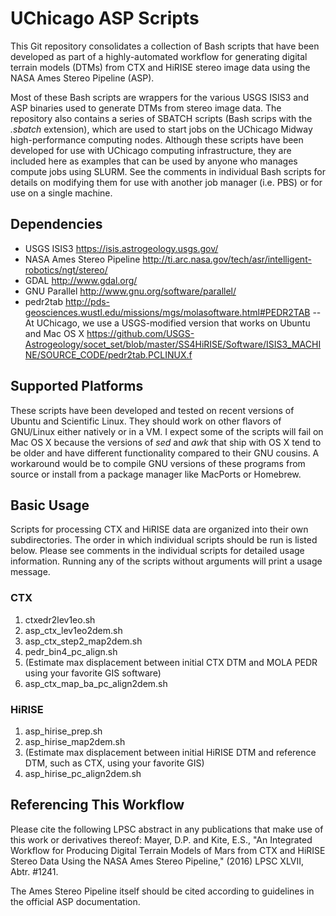 # UChicago ASP Scripts #
This Git repository consolidates a collection of Bash scripts that have been developed as part of a highly-automated workflow for generating digital terrain models (DTMs) from CTX and HiRISE stereo image data using the NASA Ames Stereo Pipeline (ASP).

Most of these Bash scripts are wrappers for the various USGS ISIS3 and ASP binaries used to generate DTMs from stereo image data. The repository also contains a series of SBATCH scripts (Bash scrips with the *.sbatch* extension), which are used to start jobs on the UChicago Midway high-performance computing nodes.  Although these scripts have been developed for use with UChicago computing infrastructure, they are included here as examples that can be used by anyone who manages compute jobs using SLURM.  See the comments in individual Bash scripts for details on modifying them for use with another job manager (i.e. PBS) or for use on a single machine.

## Dependencies ##
- USGS ISIS3 <https://isis.astrogeology.usgs.gov/>
- NASA Ames Stereo Pipeline <http://ti.arc.nasa.gov/tech/asr/intelligent-robotics/ngt/stereo/>
- GDAL <http://www.gdal.org/>
- GNU Parallel <http://www.gnu.org/software/parallel/>
- pedr2tab <http://pds-geosciences.wustl.edu/missions/mgs/molasoftware.html#PEDR2TAB>
-- At UChicago, we use a USGS-modified version that works on Ubuntu and Mac OS X <https://github.com/USGS-Astrogeology/socet_set/blob/master/SS4HiRISE/Software/ISIS3_MACHINE/SOURCE_CODE/pedr2tab.PCLINUX.f>

## Supported Platforms ##
These scripts have been developed and tested on recent versions of Ubuntu and Scientific Linux. They should work on other flavors of GNU/Linux either natively or in a VM.
I expect some of the scripts will fail on Mac OS X because the versions of *sed* and *awk* that ship with OS X tend to be older and have different functionality compared to their GNU cousins. A workaround would be to compile GNU versions of these programs from source or install from a package manager like MacPorts or Homebrew.

## Basic Usage ##
Scripts for processing CTX and HiRISE data are organized into their own subdirectories.  The order in which individual scripts should be run is listed below. Please see comments in the individual scripts for detailed usage information.  Running any of the scripts without arguments will print a usage message.

### CTX ###
1. ctxedr2lev1eo.sh
2. asp_ctx_lev1eo2dem.sh
3. asp_ctx_step2_map2dem.sh
4. pedr_bin4_pc_align.sh
5. (Estimate max displacement between initial CTX DTM and MOLA PEDR using your favorite GIS software)
6. asp_ctx_map_ba_pc_align2dem.sh

### HiRISE ###
1. asp_hirise_prep.sh
2. asp_hirise_map2dem.sh
3. (Estimate max displacement between initial HiRISE DTM and reference DTM, such as CTX, using your favorite GIS)
4. asp_hirise_pc_align2dem.sh

## Referencing This Workflow ##
Please cite the following LPSC abstract in any publications that make use of this work or derivatives thereof:
Mayer, D.P. and Kite, E.S., "An Integrated Workflow for Producing Digital Terrain Models of Mars from CTX and HiRISE Stereo Data Using the NASA Ames Stereo Pipeline," (2016) LPSC XLVII, Abtr. #1241.

The Ames Stereo Pipeline itself should be cited according to guidelines in the official ASP documentation.